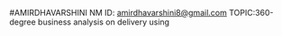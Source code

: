 #AMIRDHAVARSHINI
NM ID: amirdhavarshini8@gmail.com
TOPIC:360-degree business analysis on delivery using
